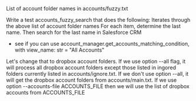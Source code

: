 List of account folder names in accounts/fuzzy.txt



Write a test accounts_fuzzy_search that does the following:
Iterates through the above list of account folder names
For each item, determine the last name.
Then search for the last name in Salesforce CRM
   - see if you can use account_manager.get_accounts_matching_condition, with view_name: str = "All Accounts"

Let's change that to dropbox account folders.
If we use option --all flag, it will process all dropbox account folders except those listed in ingored folders currently listed in accounts/ignore.txt.
If we don't use option --all, it will get the dropbox account folders from accounts/main.txt.
If we use option --accounts-file ACCOUNTS_FILE then we will use the list of dropbox accounts from ACCOUNTS_FILE

